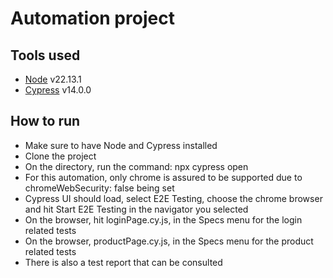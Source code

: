# Automation project
## Tools used

- [Node](https://nodejs.org/en/download) v22.13.1
- [Cypress](https://www.cypress.io/) v14.0.0

## How to run

- Make sure to have Node and Cypress installed
- Clone the project
- On the directory, run the command: npx cypress open
- For this automation, only chrome is assured to be supported due to chromeWebSecurity: false being set
- Cypress UI should load, select E2E Testing, choose the chrome browser and hit Start E2E Testing in the navigator you selected
- On the browser, hit loginPage.cy.js, in the Specs menu for the login related tests
- On the browser, productPage.cy.js, in the Specs menu for the product related tests
- There is also a test report that can be consulted
